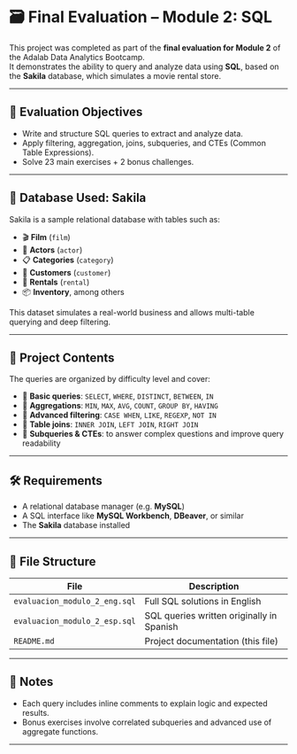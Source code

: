 # 🗃️ Final Evaluation – Module 2: SQL

This project was completed as part of the **final evaluation for Module 2** of the Adalab Data Analytics Bootcamp.  
It demonstrates the ability to query and analyze data using **SQL**, based on the **Sakila** database, which simulates a movie rental store.

---

## 🎯 Evaluation Objectives

- Write and structure SQL queries to extract and analyze data.
- Apply filtering, aggregation, joins, subqueries, and CTEs (Common Table Expressions).
- Solve 23 main exercises + 2 bonus challenges.

---

## 🧱 Database Used: Sakila

Sakila is a sample relational database with tables such as:

- 🎬 **Film** (`film`)
- 👥 **Actors** (`actor`)
- 📋 **Categories** (`category`)
- 👤 **Customers** (`customer`)
- 🛒 **Rentals** (`rental`)
- 📦 **Inventory**, among others

This dataset simulates a real-world business and allows multi-table querying and deep filtering.

---

## 📄 Project Contents

The queries are organized by difficulty level and cover:

- 🔹 **Basic queries**: `SELECT`, `WHERE`, `DISTINCT`, `BETWEEN`, `IN`
- 🔹 **Aggregations**: `MIN`, `MAX`, `AVG`, `COUNT`, `GROUP BY`, `HAVING`
- 🔹 **Advanced filtering**: `CASE WHEN`, `LIKE`, `REGEXP`, `NOT IN`
- 🔹 **Table joins**: `INNER JOIN`, `LEFT JOIN`, `RIGHT JOIN`
- 🔹 **Subqueries & CTEs**: to answer complex questions and improve query readability

---

## 🛠 Requirements

- A relational database manager (e.g. **MySQL**)
- A SQL interface like **MySQL Workbench**, **DBeaver**, or similar
- The **Sakila** database installed

---

## 📁 File Structure

| File                      | Description                                     |
|---------------------------|-------------------------------------------------|
| `evaluacion_modulo_2_eng.sql` | Full SQL solutions in English                    |
| `evaluacion_modulo_2_esp.sql` | SQL queries written originally in Spanish        |
| `README.md`               | Project documentation (this file)               |

---

## 📓 Notes

- Each query includes inline comments to explain logic and expected results.
- Bonus exercises involve correlated subqueries and advanced use of aggregate functions.

---
